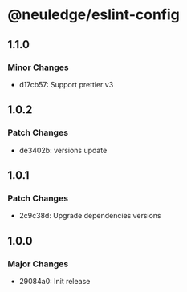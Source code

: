 # @neuledge/eslint-config

## 1.1.0

### Minor Changes

- d17cb57: Support prettier v3

## 1.0.2

### Patch Changes

- de3402b: versions update

## 1.0.1

### Patch Changes

- 2c9c38d: Upgrade dependencies versions

## 1.0.0

### Major Changes

- 29084a0: Init release
